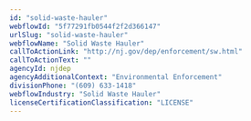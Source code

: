 ```yaml
---
id: "solid-waste-hauler"
webflowId: "5f77291fb0544f2f2d366147"
urlSlug: "solid-waste-hauler"
webflowName: "Solid Waste Hauler"
callToActionLink: "http://nj.gov/dep/enforcement/sw.html"
callToActionText: ""
agencyId: njdep
agencyAdditionalContext: "Environmental Enforcement"
divisionPhone: "(609) 633-1418"
webflowIndustry: "Solid Waste Hauler"
licenseCertificationClassification: "LICENSE"
---
```

